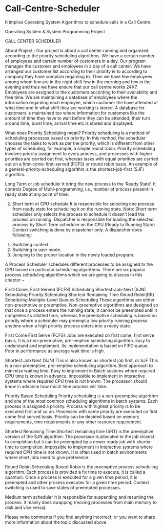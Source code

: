 # Call-Centre-Scheduler
It implies Operating System Algorithms to schedule calls in a Call Centre.

Operating System & System Programming Project

CALL CENTER SCHEDULER

About Project :
Our project is about a call center running and organized according to the priority scheduling algorithms. We have a certain number of employees and certain number of customers in a day. Our program manages the customer and employees in a day of a call center. We have arranged our customer list according to their priority ie to according to company they have complain regarding to. Then we have few employees among whom few are in the night shift few in the morning and few in the evening and thus we have ensure that our call centre works 24X7. 
Employees are assigned to the customers according to their availability and free time. We are maintaining a database of employees where the information regarding each employee, which customer the have attended at what time and in what  shift they are working is stored. 
A database for customers is maintained too where information for customers like the amount of time they have to wait before they can be attended, their turn around time, burst time, arrival time etc is stored and displayed.





What does Priority Scheduling mean?
Priority scheduling is a method of scheduling processes based on priority. In this method, the scheduler chooses the tasks to work as per the priority, which is different from other types of scheduling, for example, a simple round robin.
Priority scheduling involves priority assignment to every process, and processes with higher priorities are carried out first, whereas tasks with equal priorities are carried out on a first-come-first-served (FCFS) or round robin basis. An example of a general-priority-scheduling algorithm is the shortest-job-first (SJF) algorithm.

Long Term or job scheduler
 It bring the new process to the ‘Ready State’. It controls Degree of Multi-programming, i.e., number of process present in ready state at any point of time.


2. Short term ot CPU schedule
 It is responsible for selecting one process from ready state for scheduling it on the running state. Note: Short term scheduler only selects the process to schedule it doesn’t load the process on running.
Dispatcher is responsible for loading the selected process by Short Term scheduler on the CPU (Ready to Running State) Context switching is done by dispatcher only. A dispatcher does following:
1) Switching context.
2) Switching to user mode.
3) Jumping to the proper location in the newly loaded program.

A Process Scheduler schedules different processes to be assigned to the CPU based on particular scheduling algorithms. There are six popular process scheduling algorithms which we are going to discuss in this chapter −

First-Come, First-Served (FCFS) Scheduling
Shortest-Job-Next (SJN) Scheduling
Priority Scheduling
Shortest Remaining Time
Round Robin(RR) Scheduling
Multiple-Level Queues Scheduling
These algorithms are either non-preemptive or preemptive. Non-preemptive algorithms are designed so that once a process enters the running state, it cannot be preempted until it completes its allotted time, whereas the preemptive scheduling is based on priority where a scheduler may preempt a low priority running process anytime when a high priority process enters into a ready state.

First Come First Serve (FCFS)
Jobs are executed on first come, first serve basis.
It is a non-preemptive, pre-emptive scheduling algorithm.
Easy to understand and implement.
Its implementation is based on FIFO queue.
Poor in performance as average wait time is high.


Shortest Job Next (SJN)
This is also known as shortest job first, or SJF
This is a non-preemptive, pre-emptive scheduling algorithm.
Best approach to minimize waiting time.
Easy to implement in Batch systems where required CPU time is known in advance.
Impossible to implement in interactive systems where required CPU time is not known.
The processor should know in advance how much time process will take.

Priority Based Scheduling
Priority scheduling is a non-preemptive algorithm and one of the most common scheduling algorithms in batch systems.
Each process is assigned a priority. Process with highest priority is to be executed first and so on.
Processes with same priority are executed on first come first served basis.
Priority can be decided based on memory requirements, time requirements or any other resource requirement.

Shortest Remaining Time
Shortest remaining time (SRT) is the preemptive version of the SJN algorithm.
The processor is allocated to the job closest to completion but it can be preempted by a newer ready job with shorter time to completion.
Impossible to implement in interactive systems where required CPU time is not known.
It is often used in batch environments where short jobs need to give preference.

Round Robin Scheduling
Round Robin is the preemptive process scheduling algorithm.
Each process is provided a fix time to execute, it is called a quantum.
Once a process is executed for a given time period, it is preempted and other process executes for a given time period.
Context switching is used to save states of preempted processes.

Medium term scheduler
 It is responsible for suspending and resuming the process. It mainly does swapping (moving processes from main memory to disk and vice versa).

Please write comments if you find anything incorrect, or you want to share more information about the topic discussed above
